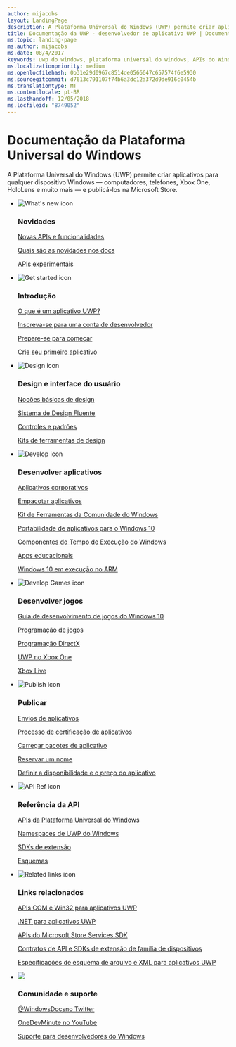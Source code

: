 ```yaml
---
author: mijacobs
layout: LandingPage
description: A Plataforma Universal do Windows (UWP) permite criar aplicativos para qualquer dispositivo Windows — computadores, telefones, Xbox One, HoloLens e muito mais — e publicá-los na Store.
title: Documentação da UWP - desenvolvedor de aplicativo UWP | Documentos da Microsoft
ms.topic: landing-page
ms.author: mijacobs
ms.date: 08/4/2017
keywords: uwp do windows, plataforma universal do windows, APIs do Windows Runtime, api do windows, ref. de api do windows, api do winrt, referência de api do windows, api uwp, referência de api uwp, desenvolver uwp, criar uwp, publicar uwp
ms.localizationpriority: medium
ms.openlocfilehash: 0b31e29d0967c8514de0566647c657574f6e5930
ms.sourcegitcommit: d7613c791107f74b6a3dc12a372d9de916c0454b
ms.translationtype: MT
ms.contentlocale: pt-BR
ms.lasthandoff: 12/05/2018
ms.locfileid: "8749052"
---
```

# <a name="universal-windows-platform-documentation"></a>Documentação da Plataforma Universal do Windows
A Plataforma Universal do Windows (UWP) permite criar aplicativos para qualquer dispositivo Windows — computadores, telefones, Xbox One, HoloLens e muito mais — e publicá-los na Microsoft Store.

<ul class="panelContent cardsF">
    <li>
        <div class="cardSize">
            <div class="cardPadding">
                <div class="card">
                    <div class="cardImageOuter">
                        <div class="cardImage">
                            <img src="/media/common/i_whats-new.svg" alt="What's new icon" />
                        </div>
                    </div>
                    <div class="cardText">
                        <h3>Novidades</h3>
                        <p>
                            <a href="whats-new/windows-10-version-latest.md">Novas APIs e funcionalidades</a>
                        </p>
                        <p>
                            <a href="whats-new/windows-docs-latest.md">Quais são as novidades nos docs</a>
                        </p>
                        <p>
                            <a href="whats-new/experimental-apis.md">APIs experimentais</a>
                        </p>
                    </div>
                </div>
            </div>
        </div>
    </li>
    <li>
        <div class="cardSize">
            <div class="cardPadding">
                <div class="card">
                    <div class="cardImageOuter">
                        <div class="cardImage">
                            <img src="/media/common/i_get-started.svg" alt="Get started icon" />
                        </div>
                    </div>
                    <div class="cardText">
                        <h3>Introdução</h3>
                        <p>
                            <a href="get-started/universal-application-platform-guide.md">O que é um aplicativo UWP?</a>
                        </p>
                        <p>
                            <a href="get-started/sign-up.md">Inscreva-se para uma conta de desenvolvedor</a>
                        </p>
                        <p>
                            <a href="get-started/get-set-up.md">Prepare-se para começar</a>
                        </p>
                        <p>
                            <a href="get-started/your-first-app.md">Crie seu primeiro aplicativo</a>
                        </p>
                    </div>
                </div>
            </div>
        </div>
    </li>
    <li>
        <div class="cardSize">
            <div class="cardPadding">
                <div class="card">
                    <div class="cardImageOuter">
                        <div class="cardImage">
                            <img src="/media/common/i_management.svg" alt="Design icon" />
                        </div>
                    </div>
                    <div class="cardText">
                        <h3>Design e interface do usuário</h3>
                        <p>
                            <a href="design/basics/design-and-ui-intro.md">Noções básicas de design</a>
                        </p>
                         <p>
                            <a href="design/fluent-design-system/index.md">Sistema de Design Fluente</a>
                        </p>
                        <p>
                            <a href="design/controls-and-patterns/index.md">Controles e padrões</a>
                        </p>
                        <p>
                            <a href="design/downloads/index.md">Kits de ferramentas de design</a>
                        </p>                      
                    </div>
                </div>
            </div>
        </div>
    </li>
    <li>
        <div class="cardSize">
            <div class="cardPadding">
                <div class="card">
                    <div class="cardImageOuter">
                        <div class="cardImage">
                            <img src="/media/common/i_code-edit.svg" alt="Develop icon" />
                        </div>
                    </div>
                    <div class="cardText">
                        <h3>Desenvolver aplicativos</h3>
                        <p>
                            <a href="enterprise/index.md">Aplicativos corporativos</a>
                        </p>
                        <p>
                            <a href="packaging/index.md">Empacotar aplicativos</a>
                        </p>
                        <p>
                            <a href="//docs.microsoft.com/windows/uwpcommunitytoolkit/">Kit de Ferramentas da Comunidade do Windows</a>
                        </p>
                        <p>
                            <a href="porting/index.md">Portabilidade de aplicativos para o Windows 10</a>
                        </p>
                        <p>
                            <a href="winrt-components/index.md">Componentes do Tempo de Execução do Windows</a>
                        </p>
                        <p>
                            <a href="apps-for-education/index.md">Apps educacionais</a>
                        </p>
                        <p>
                            <a href="porting/apps-on-arm.md">Windows 10 em execução no ARM</a>
                        </p>
                    </div>
                </div>
            </div>
        </div>
    </li>
    <li>
        <div class="cardSize">
            <div class="cardPadding">
                <div class="card">
                    <div class="cardImageOuter">
                        <div class="cardImage">
                            <img src="/media/common/i_build.svg" alt="Develop Games icon" />
                        </div>
                    </div>
                    <div class="cardText">
                        <h3>Desenvolver jogos</h3>
                        <p>
                            <a href="gaming/e2e.md">Guia de desenvolvimento de jogos do Windows 10</a>
                        </p>
                        <p>
                            <a href="gaming/index.md">Programação de jogos</a>
                        </p>
                        <p>
                            <a href="gaming/directx-programming.md">Programação DirectX</a>
                        </p>
                        <p>
                            <a href="xbox-apps/index.md">UWP no Xbox One</a>
                        </p>
                        <p>
                            <a href="xbox-live/index.md">Xbox Live</a>
                        </p>
                    </div>
                </div>
            </div>
        </div>
    </li>    
    <li>
        <div class="cardSize">
            <div class="cardPadding">
                <div class="card">
                    <div class="cardImageOuter">
                        <div class="cardImage">
                            <img src="/media/common/i_upgrade.svg" alt="Publish icon" />
                        </div>
                    </div>
                    <div class="cardText">
                        <h3>Publicar</h3>
                        <p>
                            <a href="publish/app-submissions.md">Envios de aplicativos</a>
                        </p>
                        <p>
                            <a href="publish/the-app-certification-process.md">Processo de certificação de aplicativos</a>
                        </p>
                        <p>
                            <a href="publish/upload-app-packages.md">Carregar pacotes de aplicativo</a>
                        </p>
                        <p>
                            <a href="publish/create-your-app-by-reserving-a-name.md">Reservar um nome</a>
                        </p>
                        <p>
                            <a href="publish/set-app-pricing-and-availability.md">Definir a disponibilidade e o preço do aplicativo</a>
                        </p>
                    </div>
                </div>
            </div>
        </div>
    </li>
    <li>
        <div class="cardSize">
            <div class="cardPadding">
                <div class="card">
                    <div class="cardImageOuter">
                        <div class="cardImage">
                            <img src="/media/common/i_api-reference.svg" alt="API Ref icon" />
                        </div>
                    </div>
                    <div class="cardText">
                        <h3>Referência da API</h3>
                        <p>
                            <a href="//docs.microsoft.com/uwp/">APIs da Plataforma Universal do Windows</a>
                        </p>
                        <p>
                            <a href="//docs.microsoft.com/uwp/API">Namespaces de UWP do Windows</a>
                        </p>
                        <p>
                            <a href="//docs.microsoft.com/uwp/extension-sdks">SDKs de extensão</a>
                        </p>
                        <p>
                            <a href="//docs.microsoft.com/uwp/schemas">Esquemas</a>
                        </p>
                    </div>
                </div>
            </div>
        </div>
    </li>
    <li>
        <div class="cardSize">
            <div class="cardPadding">
                <div class="card">
                    <div class="cardImageOuter">
                        <div class="cardImage">
                            <img src="/media/common/i_multi-connect.svg" alt="Related links icon" />
                        </div>
                    </div>
                    <div class="cardText">
                        <h3>Links relacionados</h3>
                        <p>
                            <a href="//docs.microsoft.com/uwp/win32-and-com/win32-and-com-for-uwp-apps">APIs COM e Win32 para aplicativos UWP</a>
                        </p>
                        <p>
                            <a href="//msdn.microsoft.com/library/windows/apps/mt185501.aspx">.NET para aplicativos UWP</a>
                        </p>
                        <p>
                            <a href="//msdn.microsoft.com/library/windows/apps/mt691886.aspx">APIs do Microsoft Store Services SDK</a>
                        </p>
                        <p>
                            <a href="//docs.microsoft.com/uwp/extension-sdks">Contratos de API e SDKs de extensão de família de dispositivos</a>
                        </p>
                        <p>
                            <a href="//docs.microsoft.com/uwp/schemas/">Especificações de esquema de arquivo e XML para aplicativos UWP</a>
                        </p>
                    </div>
                </div>
            </div>
        </div>
    </li>
    <li>
        <div class="cardSize">
            <div class="cardPadding">
                <div class="card">
                    <div class="cardImageOuter">
                        <div class="cardImage">
                            <img src="/media/common/i_support.svg" alt=" " />
                        </div>
                    </div>
                    <div class="cardText">
                        <h3>Comunidade e suporte</h3>
                        <p>
                            <a href="https://twitter.com/WindowsDocs">@WindowsDocsno Twitter</a>
                        </p>
                        <p>
                            <a href="http://aka.ms/OneDevMinute">OneDevMinute no YouTube</a>
                        </p>
                        <p>
                            <a href="https://developer.microsoft.com/windows/support">Suporte para desenvolvedores do Windows</a>
                        </p>
                    </div>
                </div>
            </div>
        </div>
    </li>    
</ul>
